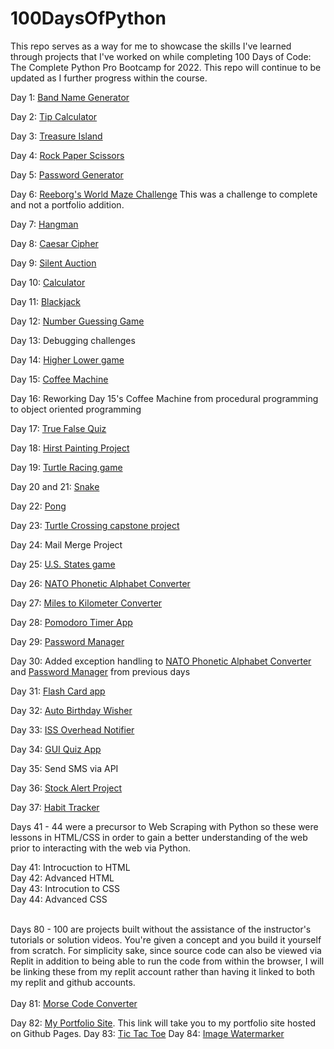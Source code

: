 # 100DaysOfPython

This repo serves as a way for me to showcase the skills I've learned through projects that I've worked on while completing 100 Days of Code: The Complete Python Pro Bootcamp for 2022. This repo will continue to be updated as I further progress within the course.

Day 1: <a href="https://github.com/keithgaines/100DaysOfPython/tree/main/BandNameGenerator">Band Name Generator</a>

Day 2: <a href="https://github.com/keithgaines/100DaysOfPython/tree/main/TipCalculator">Tip Calculator</a>

Day 3: <a href="https://github.com/keithgaines/100DaysOfPython/tree/main/TreasureIsland">Treasure Island</a>

Day 4: <a href="https://github.com/keithgaines/100DaysOfPython/tree/main/RockPaperScissors">Rock Paper Scissors</a>

Day 5: <a href="https://github.com/keithgaines/100DaysOfPython/tree/main/PasswordGenerator">Password Generator</a>

Day 6: <a href="https://reeborg.ca/reeborg.html?lang=en&mode=python&menu=worlds%2Fmenus%2Freeborg_intro_en.json&name=Maze&url=worlds%2Ftutorial_en%2Fmaze1.json">Reeborg's World Maze Challenge</a> This was a challenge to complete and not a portfolio addition.

Day 7: <a href="https://github.com/keithgaines/100DaysOfPython/tree/main/Hangman">Hangman</a>

Day 8: <a href="https://github.com/keithgaines/100DaysOfPython/tree/main/CaesarCipher">Caesar Cipher</a>

Day 9: <a href="https://github.com/keithgaines/100DaysOfPython/tree/main/SilentAuction">Silent Auction</a>

Day 10: <a href="https://github.com/keithgaines/100DaysOfPython/tree/main/Calculator">Calculator</a>

Day 11: <a href="https://github.com/keithgaines/100DaysOfPython/tree/main/Blackjack">Blackjack</a>

Day 12: <a href="https://github.com/keithgaines/100DaysOfPython/tree/main/NumberGuessingGame">Number Guessing Game</a>

Day 13: Debugging challenges

Day 14: <a href="https://github.com/keithgaines/100DaysOfPython/tree/main/HigherLower">Higher Lower game</a>

Day 15: <a href="https://github.com/keithgaines/100DaysOfPython/tree/main/CoffeeMaker">Coffee Machine</a>

Day 16: Reworking Day 15's Coffee Machine from procedural programming to object oriented programming

Day 17: <a href="https://github.com/keithgaines/100DaysOfPython/tree/main/TrueFalseQuiz">True False Quiz</a>

Day 18: <a href="https://github.com/keithgaines/100DaysOfPython/tree/main/HirstPaintingProject">Hirst Painting Project</a>

Day 19: <a href="https://github.com/keithgaines/100DaysOfPython/tree/main/TurtleRacing">Turtle Racing game</a>

Day 20 and 21: <a href="https://github.com/keithgaines/100DaysOfPython/tree/main/Snake">Snake</a>

Day 22: <a href="https://github.com/keithgaines/100DaysOfPython/tree/main/Pong>Pong">Pong</a>

Day 23: <a href=https://github.com/keithgaines/100DaysOfPython/tree/main/TurtleCrossing>Turtle Crossing capstone project</a>

Day 24: Mail Merge Project

Day 25: <a href="https://github.com/keithgaines/100DaysOfPython/tree/main/U.S.%20States%20Game">U.S. States game</a>

Day 26: <a href="https://github.com/keithgaines/100DaysOfPython/tree/main/NATO%20Phonetic%20Alphabet">NATO Phonetic Alphabet Converter</a>

Day 27: <a href="https://github.com/keithgaines/100DaysOfPython/tree/main/MtoKmConverter">Miles to Kilometer Converter</a>

Day 28: <a href="https://github.com/keithgaines/100DaysOfPython/tree/main/PomodoroApp">Pomodoro Timer App</a>

Day 29: <a href="https://github.com/keithgaines/100DaysOfPython/tree/main/PasswordManager">Password Manager</a>

Day 30: Added exception handling to <a href="https://github.com/keithgaines/100DaysOfPython/tree/main/NATO%20Phonetic%20Alphabet">NATO Phonetic Alphabet Converter</a> and <a href="https://github.com/keithgaines/100DaysOfPython/tree/main/PasswordManager">Password Manager</a> from previous days

Day 31: <a href="https://github.com/keithgaines/100DaysOfPython/tree/main/flashCardProject">Flash Card app</a>

Day 32: <a href="https://github.com/keithgaines/100DaysOfPython/tree/main/birthdayWisher">Auto Birthday Wisher</a>

Day 33: <a href="https://github.com/keithgaines/100DaysOfPython/tree/main/issOverheadNotifier">ISS Overhead Notifier</a>

Day 34: <a href="https://github.com/keithgaines/100DaysOfPython/tree/main/quizzler">GUI Quiz App</a>

Day 35: Send SMS via API 

Day 36: <a href='https://github.com/keithgaines/100DaysOfPython/tree/main/stockAlertProject'>Stock Alert Project</a>

Day 37: <a href='https://github.com/keithgaines/100DaysOfPython/tree/main/habitTracker'>Habit Tracker</a>

Days 41 - 44 were a precursor to Web Scraping with Python so these were lessons in HTML/CSS in order to gain a better understanding of the web prior to interacting with the web via Python.

Day 41: Introcuction to HTML<br>
Day 42: Advanced HTML<br>
Day 43: Introcution to CSS<br>
Day 44: Advanced CSS<br>

<br>
Days 80 - 100 are projects built without the assistance of the instructor's tutorials or solution videos. You're given a concept and you build it yourself from scratch. For simplicity sake, since source code can also be viewed via Replit in addition to being able to run the code from within the browser, I will be linking these from my replit account rather than having it linked to both my replit and github accounts. 
<br>
<br>
Day 81: <a href="https://replit.com/@keithgaines/morseCodeConverter#main.py">Morse Code Converter</a>
  
Day 82: <a href="https://keithgaines.github.io/">My Portfolio Site</a>. This link will take you to my portfolio site hosted on Github Pages.
Day 83: <a href="https://github.com/keithgaines/tictactoe">Tic Tac Toe</a>
Day 84: <a href="https://github.com/keithgaines/imageWatermarker">Image Watermarker</a>

